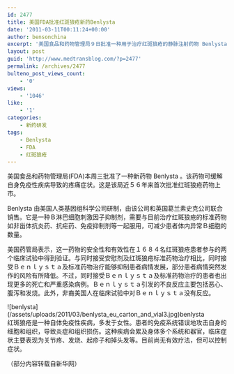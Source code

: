 ```yaml
---
id: 2477
title: 美国FDA批准红斑狼疮新药Benlysta
date: '2011-03-11T00:11:24+00:00'
author: bensonchina
excerpt: '美国食品和药物管理局９日批准一种用于治疗红斑狼疮的静脉注射药物 Benlysta 上市，这是该局近５６年来首次批准红斑狼疮药物上市。'
layout: post
guid: 'http://www.medtransblog.com/?p=2477'
permalink: /archives/2477
bulteno_post_views_count:
    - '0'
views:
    - '1046'
like:
    - '1'
categories:
    - 新药研发
tags:
    - Benlysta
    - FDA
    - 红斑狼疮
---
```


美国食品和药物管理局(FDA)本周三批准了一种新药物 Benlysta 。该药物可缓解自身免疫性疾病导致的疼痛症状。这是该局近５６年来首次批准红斑狼疮药物上市。

Benlysta 由美国人类基因组科学公司研制，由该公司和英国葛兰素史克公司联合销售。它是一种Ｂ淋巴细胞刺激因子抑制剂，需要与目前治疗红斑狼疮的标准药物如非甾体抗炎药、抗疟药、免疫抑制剂等一起服用，可减少患者体内异常Ｂ细胞的数量。

美国药管局表示，这一药物的安全性和有效性在１６８４名红斑狼疮患者参与的两个临床试验中得到验证。与同时接受安慰剂及红斑狼疮标准药物治疗相比，同时接受Ｂｅｎｌｙｓｔａ及标准药物治疗能够抑制患者病情发展，部分患者病情突然发作的风险有所降低。不过，同时接受Ｂｅｎｌｙｓｔａ及标准药物治疗的患者也出现更多的死亡和严重感染病例。Ｂｅｎｌｙｓｔａ引发的不良反应主要包括恶心、腹泻和发烧。此外，非裔美国人在临床试验中对Ｂｅｎｌｙｓｔａ没有反应。

<div class="wp-caption aligncenter" id="attachment_4816" style="width: 512px">![benlysta](/assets/uploads/2011/03/benlysta_eu_carton_and_vial3.jpg)benlysta

</div>红斑狼疮是一种自体免疫性疾病，多发于女性。患者的免疫系统错误地攻击自身的细胞和组织，导致炎症和组织损伤。这种疾病会累及身体多个系统和器官，临床症状主要表现为关节疼、发烧、起疹子和掉头发等。目前尚无有效疗法，但可以控制症状。

（部分内容转载自新华网）